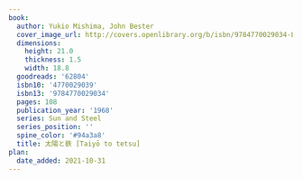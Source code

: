 ```yaml
---
book:
  author: Yukio Mishima, John Bester
  cover_image_url: http://covers.openlibrary.org/b/isbn/9784770029034-L.jpg
  dimensions:
    height: 21.0
    thickness: 1.5
    width: 18.8
  goodreads: '62804'
  isbn10: '4770029039'
  isbn13: '9784770029034'
  pages: 108
  publication_year: '1968'
  series: Sun and Steel
  series_position: ''
  spine_color: '#94a3a8'
  title: 太陽と鉄 [Taiyō to tetsu]
plan:
  date_added: 2021-10-31
---
```

